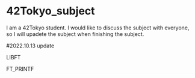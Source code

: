 # 42Tokyo_subject
I am a 42Tokyo student.
I would like to discuss the subject with everyone, so I will upadete the subject when finishing the subject.

#2022.10.13 update

LIBFT


FT_PRINTF
